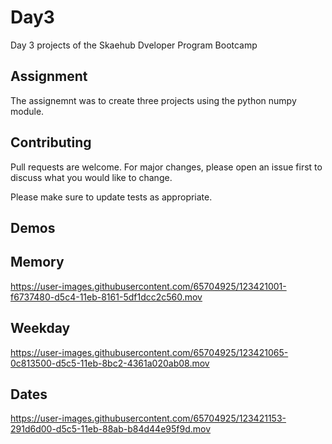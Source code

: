 # Day3

Day 3 projects of the Skaehub Dveloper Program Bootcamp

## Assignment

The assignemnt was to create three projects using the python numpy module.



## Contributing
Pull requests are welcome. For major changes, please open an issue first to discuss what you would like to change.

Please make sure to update tests as appropriate.

## Demos

## Memory

https://user-images.githubusercontent.com/65704925/123421001-f6737480-d5c4-11eb-8161-5df1dcc2c560.mov

## Weekday

https://user-images.githubusercontent.com/65704925/123421065-0c813500-d5c5-11eb-8bc2-4361a020ab08.mov

## Dates

https://user-images.githubusercontent.com/65704925/123421153-291d6d00-d5c5-11eb-88ab-b84d44e95f9d.mov



